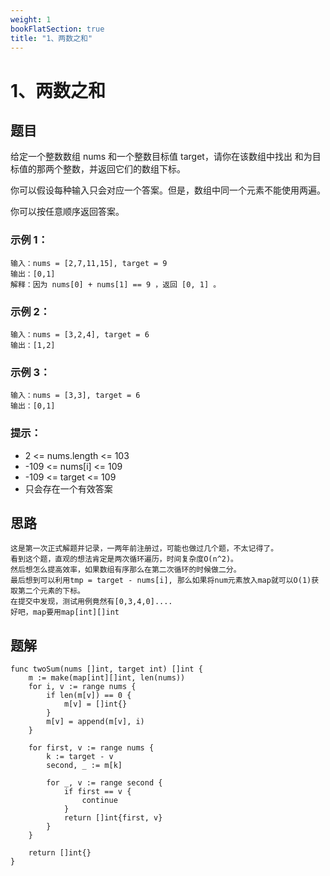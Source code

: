 ```yaml
---
weight: 1
bookFlatSection: true
title: "1、两数之和"
---
```


# 1、两数之和

## 题目
给定一个整数数组 nums 和一个整数目标值 target，请你在该数组中找出 和为目标值的那两个整数，并返回它们的数组下标。

你可以假设每种输入只会对应一个答案。但是，数组中同一个元素不能使用两遍。

你可以按任意顺序返回答案。

### 示例 1：
```
输入：nums = [2,7,11,15], target = 9
输出：[0,1]
解释：因为 nums[0] + nums[1] == 9 ，返回 [0, 1] 。
```

### 示例 2：
```
输入：nums = [3,2,4], target = 6
输出：[1,2]
```
### 示例 3：
```
输入：nums = [3,3], target = 6
输出：[0,1]
```

### 提示：
* 2 <= nums.length <= 103
* -109 <= nums[i] <= 109
* -109 <= target <= 109
* 只会存在一个有效答案

## 思路
```
这是第一次正式解题并记录，一两年前注册过，可能也做过几个题，不太记得了。
看到这个题，直观的想法肯定是两次循环遍历，时间复杂度O(n^2)。
然后想怎么提高效率，如果数组有序那么在第二次循环的时候做二分。
最后想到可以利用tmp = target - nums[i], 那么如果将num元素放入map就可以O(1)获取第二个元素的下标。
在提交中发现，测试用例竟然有[0,3,4,0]....
好吧，map要用map[int][]int
```

## 题解
```golang
func twoSum(nums []int, target int) []int {
	m := make(map[int][]int, len(nums))
	for i, v := range nums {
		if len(m[v]) == 0 {
			m[v] = []int{}
		}
		m[v] = append(m[v], i)
	}

	for first, v := range nums {
		k := target - v
		second, _ := m[k]

		for _, v := range second {
			if first == v {
				continue
			}
			return []int{first, v}
		}
	}

	return []int{}
}
```

